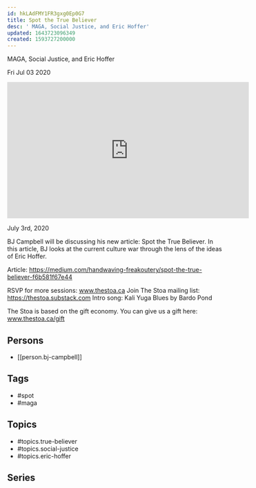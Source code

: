 ```yaml
---
id: hkLAdFMY1FR3gxg0Ep0G7
title: Spot the True Believer
desc: ' MAGA, Social Justice, and Eric Hoffer'
updated: 1643723096349
created: 1593727200000
---
```



 MAGA, Social Justice, and Eric Hoffer

Fri Jul 03 2020

<iframe width="560" height="315" src="https://www.youtube.com/embed/avq9_6VNApA" title="Spot the True Believer: MAGA, Social Justice, and Eric Hoffer w/ BJ Campbell" frameborder="0" allow="accelerometer; autoplay; clipboard-write; encrypted-media; gyroscope; picture-in-picture" allowfullscreen ></iframe>

July 3rd, 2020

BJ Campbell will be discussing his new article: Spot the True Believer. In this article, BJ looks at the current culture war through the lens of the ideas of Eric Hoffer.

Article: https://medium.com/handwaving-freakoutery/spot-the-true-believer-f6b581f67e44

RSVP for more sessions: www.thestoa.ca
Join The Stoa mailing list: https://thestoa.substack.com
Intro song: Kali Yuga Blues by Bardo Pond

The Stoa is based on the gift economy. You can give us a gift here: www.thestoa.ca/gift

## Persons

- [[person.bj-campbell]]

## Tags

- #spot
- #maga

## Topics

- #topics.true-believer
- #topics.social-justice
- #topics.eric-hoffer

## Series



